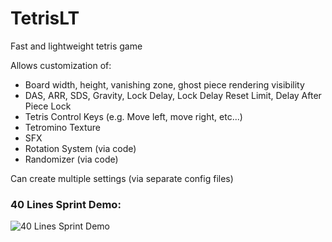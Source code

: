 # TetrisLT

Fast and lightweight tetris game

Allows customization of:
- Board width, height, vanishing zone, ghost piece rendering visibility
- DAS, ARR, SDS, Gravity, Lock Delay, Lock Delay Reset Limit, Delay After Piece Lock
- Tetris Control Keys (e.g. Move left, move right, etc...)
- Tetromino Texture
- SFX
- Rotation System (via code)
- Randomizer (via code)

Can create multiple settings (via separate config files)

### 40 Lines Sprint Demo:
![40 Lines Sprint Demo](https://github.com/tenick/TetrisLT/blob/master/res/40LSprintDemo.gif)

